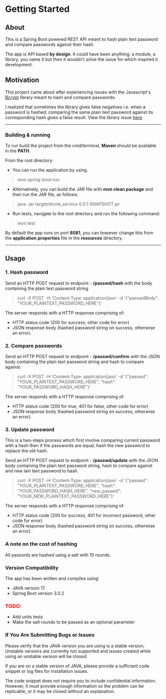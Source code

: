 # Getting Started

## **About**

This is a Spring Boot powered REST API meant to hash plain text password and compare passwords against their hash.

The app is API based **by design**. It could have been anything; a module, a library, you name it but then it wouldn't solve the issue for which inspired it development.

## **Motivation**

This project came about after experiencing issues with the Javascript's [Bcrypt](https://www.npmjs.com/package/bcrypt) library meant to hash and compare passwords. 

I realized that sometimes the library gives false negatives i.e. when a password is hashed, comparing the same plain text password against its corresponding hash gives a false result. View the library issue [here](https://github.com/kelektiv/node.bcrypt.js/issues/906).

---

### **Building & running**
To run build the project from the cmd/terminal, **Maven** should be available in the **PATH**.

From the root directory:

* You can run the application by using.

> mvn spring-boot:run

* Alternatively, you can build the JAR file with **mvn clean package** and then run the JAR file, as follows:

> java -jar target/drone_service 0.0.1-SNAPSHOT.jar 

* Run tests, navigate to the root directory and run the following command:
>mvn test

By default the app runs on port **8081**, you can however change this from the **application.properties** file in the **resources** directory.

---

## **Usage**
### **1. Hash password**

Send an HTTP POST request to endpoint - **/passwd/hash** with the body containing the plain text password string.

> curl -X POST -H 'Content-Type: application/json' -d '{"passwdBody": "YOUR_PLAINTEXT_PASSWORD_HERE"}'

The server responds with a HTTP response comprising of:
* HTTP status code (200 for success, other code for error)
* JSON response body (hashed password string on success, otherwise an error).

### **2. Compare passwords**

Send an HTTP POST request to endpoint - **/passwd/confirm** with the JSON body containing the  plain text password string and hash to compare against.

> curl -X POST -H 'Content-Type: application/json' -d '{"passwd": "YOUR_PLAINTEXT_PASSWORD_HERE", "hash": "YOUR_PASSWORD_HASH_HERE"}'

The server responds with a HTTP response comprising of:
* HTTP status code (200 for true, 401 for false, other code for error)
* JSON response body (hashed password string on success, otherwise an error).

### **3. Update password**

This is a two-steps process which first involve comparing current password with a hash then if the passwords are equal, hash the new password to replace the old hash.

Send an HTTP POST request to endpoint - **/passwd/update** with the JSON body containing the  plain text password string, hash to compare against and new lain text password to hash.

> curl -X POST -H 'Content-Type: application/json' -d '{"passwd": "YOUR_PLAINTEXT_PASSWORD_HERE", "hash": "YOUR_PASSWORD_HASH_HERE", "new_passwd": "YOUR_NEW_PLAINTEXT_PASSWORD_HERE"}'

The server responds with a HTTP response comprising of:
* HTTP status code (200 for success, 401 for incorrect password, other code for error)
* JSON response body (hashed password string on success, otherwise an error).

### **A note on the cost of hashing**

All passords are hashed using a salt with 10 rounds.

### **Version Compatibility**

The app has been written and compiles using:
* JAVA version 17.
* Spring Boot version 3.0.2

### <span style="color: red"> **TODO:**</span>

* Add units tests
* Make the salt rounds to be passed as an optional parameter

### **If You Are Submitting Bugs or Issues**

Please verify that the JAVA version you are using is a stable version; Unstable versions are currently not supported and issues created while using an unstable version will be closed.

If you are on a stable version of JAVA, please provide a sufficient code snippet or log files for installation issues. 

The code snippet does not require you to include confidential information. However, it must provide enough information so the problem can be replicable, or it may be closed without an explanation.
